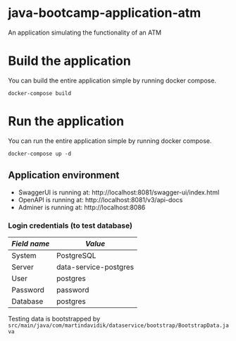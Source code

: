 # java-bootcamp-application-atm
An application simulating the functionality of an ATM

# Build the application
You can build the entire application simple by running docker compose.
```shell
docker-compose build
```

# Run the application
You can run the entire application simple by running docker compose.
```shell
docker-compose up -d
```

## Application environment ##
- SwaggerUI is running at: http://localhost:8081/swagger-ui/index.html
- OpenAPI is running at: http://localhost:8081/v3/api-docs
- Adminer is running at: http://localhost:8086

### Login credentials (to test database)
| ***Field name*** | ***Value*** |
| --- | --- |
| System | PostgreSQL |
| Server | data-service-postgres |
| User | postgres |
| Password | password |
| Database | postgres |

Testing data is bootstrapped by `src/main/java/com/martindavidik/dataservice/bootstrap/BootstrapData.java`
